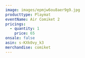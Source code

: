 ```yaml
---
image: images/epmjw6ou8aer9g9.jpg
producttype: Playmat
eventName: Air Comiket 2
pricings:
  - quantity: 1
    price: 65
onsale: false
asin: s-KXk0vy_k3
merchandise: comiket
---
```

